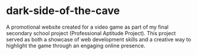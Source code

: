 # dark-side-of-the-cave
A promotional website created for a video game as part of my final secondary school project (Professional Aptitude Project). This project served as both a showcase of web development skills and a creative way to highlight the game through an engaging online presence.
